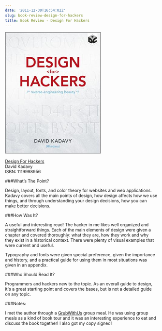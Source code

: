 ```yaml
---
date: '2011-12-30T16:54:02Z'
slug: book-review-design-for-hackers
title: Book Review - Design For Hackers
---
```


![design for hackers][1]
    
[Design For Hackers][2]  
David Kadavy  
ISBN: 1119998956

###What’s The Point?

Design, layout, fonts, and color theory for websites and web applications.
Kadavy covers all the main points of design, how design affects how we use
things, and through understanding your design decisions, how you can make better
decisions.

###How Was It?

A useful and interesting read! The hacker in me likes well organized and
straightforward things. Each of the main elements of design were given a chapter
and covered thoroughly: what they are, how they work and why they exist in
a historical context. There were plenty of visual examples that were current and
useful.

Typography and fonts were given special preference, given the importance and
history, and a practical guide for using them in most situations was given in an
appendix.

###Who Should Read It?

Programmers and hackers new to the topic. As an overall guide to design, it's
a great starting point and covers the bases, but is not a detailed guide on any
topic.

###Notes:

I met the author through a [GrubWithUs][3] group meal. He was using group meals
as a kind of book tour and it was an interesting experience to eat and discuss
the book together! I also got my copy signed!


[1]: /pic/design-for-hackers.jpg
[2]: http://www.amazon.com/gp/product/1119998956/ref=as_li_ss_tl?ie=UTF8&tag=asktherelic-20&linkCode=as2&camp=1789&creative=390957&creativeASIN=1119998956
[3]: http://www.grubwithus.com/
